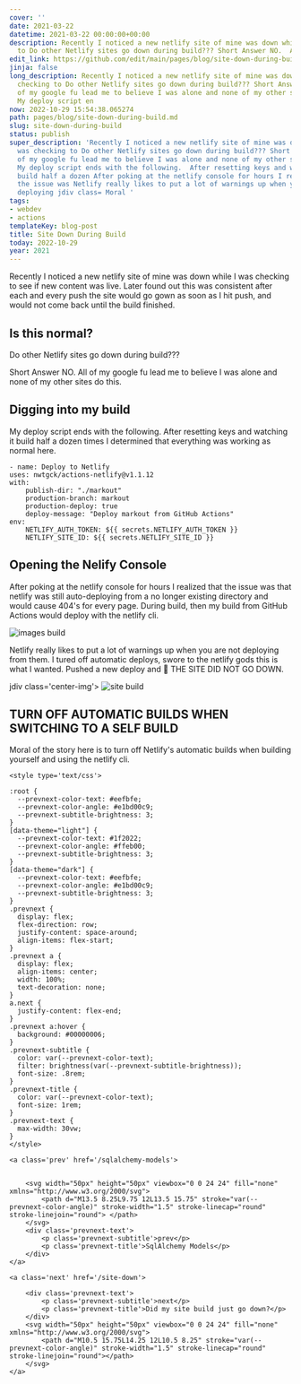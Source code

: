 ```yaml
---
cover: ''
date: 2021-03-22
datetime: 2021-03-22 00:00:00+00:00
description: Recently I noticed a new netlify site of mine was down while I was checking
  to Do other Netlify sites go down during build??? Short Answer NO.  All of my google
edit_link: https://github.com/edit/main/pages/blog/site-down-during-build.md
jinja: false
long_description: Recently I noticed a new netlify site of mine was down while I was
  checking to Do other Netlify sites go down during build??? Short Answer NO.  All
  of my google fu lead me to believe I was alone and none of my other sites do this.
  My deploy script en
now: 2022-10-29 15:54:38.065274
path: pages/blog/site-down-during-build.md
slug: site-down-during-build
status: publish
super_description: 'Recently I noticed a new netlify site of mine was down while I
  was checking to Do other Netlify sites go down during build??? Short Answer NO.  All
  of my google fu lead me to believe I was alone and none of my other sites do this.
  My deploy script ends with the following.  After resetting keys and watching it
  build half a dozen After poking at the netlify console for hours I realized that
  the issue was Netlify really likes to put a lot of warnings up when you are not
  deploying jdiv class= Moral '
tags:
- webdev
- actions
templateKey: blog-post
title: Site Down During Build
today: 2022-10-29
year: 2021
---
```


Recently I noticed a new netlify site of mine was down while I was checking to
see if new content was live.  Later found out this was consistent after each
and every push the site would go gown as soon as I hit push, and would not come
back until the build finished.


## Is this normal?

Do other Netlify sites go down during build???

Short Answer NO.  All of my google fu lead me to believe I was alone and none of my other sites do this.

## Digging into my build

My deploy script ends with the following.  After resetting keys and watching it build half a dozen
times I determined that everything was working as normal here.

```
- name: Deploy to Netlify
uses: nwtgck/actions-netlify@v1.1.12
with:
    publish-dir: "./markout"
    production-branch: markout
    production-deploy: true
    deploy-message: "Deploy markout from GitHub Actions"
env:
    NETLIFY_AUTH_TOKEN: ${{ secrets.NETLIFY_AUTH_TOKEN }}
    NETLIFY_SITE_ID: ${{ secrets.NETLIFY_SITE_ID }}
```

## Opening the Nelify Console


After poking at the netlify console for hours I realized that the issue was
that netlify was still auto-deploying from a no longer existing directory and
would cause 404's for every page. During build, then my build from GitHub
Actions would deploy with the netlify cli.

<div class='center-img'>
    <img alt="images build" src="https://images.waylonwalker.com/netlify-build-images-waylonwalker.png">
</div>

Netlify really likes to put a lot of warnings up when you are not deploying
from them.  I tured off automatic deploys, swore to the netlify gods this is
what I wanted. Pushed a new deploy and 🎉 THE SITE DID NOT GO DOWN.

jdiv class='center-img'>
    <img alt="site build" src="https://images.waylonwalker.com/netlify-build-waylonwalker.png">
</div>

## TURN OFF AUTOMATIC BUILDS WHEN SWITCHING TO A SELF BUILD

Moral of the story here is to turn off Netlify's automatic builds when building
yourself and using the netlify cli.
<div class='prevnext'>

    <style type='text/css'>

    :root {
      --prevnext-color-text: #eefbfe;
      --prevnext-color-angle: #e1bd00c9;
      --prevnext-subtitle-brightness: 3;
    }
    [data-theme="light"] {
      --prevnext-color-text: #1f2022;
      --prevnext-color-angle: #ffeb00;
      --prevnext-subtitle-brightness: 3;
    }
    [data-theme="dark"] {
      --prevnext-color-text: #eefbfe;
      --prevnext-color-angle: #e1bd00c9;
      --prevnext-subtitle-brightness: 3;
    }
    .prevnext {
      display: flex;
      flex-direction: row;
      justify-content: space-around;
      align-items: flex-start;
    }
    .prevnext a {
      display: flex;
      align-items: center;
      width: 100%;
      text-decoration: none;
    }
    a.next {
      justify-content: flex-end;
    }
    .prevnext a:hover {
      background: #00000006;
    }
    .prevnext-subtitle {
      color: var(--prevnext-color-text);
      filter: brightness(var(--prevnext-subtitle-brightness));
      font-size: .8rem;
    }
    .prevnext-title {
      color: var(--prevnext-color-text);
      font-size: 1rem;
    }
    .prevnext-text {
      max-width: 30vw;
    }
    </style>
    
    <a class='prev' href='/sqlalchemy-models'>
    

        <svg width="50px" height="50px" viewbox="0 0 24 24" fill="none" xmlns="http://www.w3.org/2000/svg">
            <path d="M13.5 8.25L9.75 12L13.5 15.75" stroke="var(--prevnext-color-angle)" stroke-width="1.5" stroke-linecap="round" stroke-linejoin="round"> </path>
        </svg>
        <div class='prevnext-text'>
            <p class='prevnext-subtitle'>prev</p>
            <p class='prevnext-title'>SqlAlchemy Models</p>
        </div>
    </a>
    
    <a class='next' href='/site-down'>
    
        <div class='prevnext-text'>
            <p class='prevnext-subtitle'>next</p>
            <p class='prevnext-title'>Did my site build just go down?</p>
        </div>
        <svg width="50px" height="50px" viewbox="0 0 24 24" fill="none" xmlns="http://www.w3.org/2000/svg">
            <path d="M10.5 15.75L14.25 12L10.5 8.25" stroke="var(--prevnext-color-angle)" stroke-width="1.5" stroke-linecap="round" stroke-linejoin="round"></path>
        </svg>
    </a>
  </div>